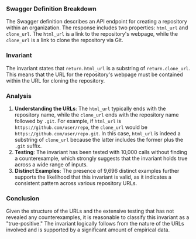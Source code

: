 ### Swagger Definition Breakdown
The Swagger definition describes an API endpoint for creating a repository within an organization. The response includes two properties: `html_url` and `clone_url`. The `html_url` is a link to the repository's webpage, while the `clone_url` is a link to clone the repository via Git. 

### Invariant
The invariant states that `return.html_url` is a substring of `return.clone_url`. This means that the URL for the repository's webpage must be contained within the URL for cloning the repository. 

### Analysis
1. **Understanding the URLs**: The `html_url` typically ends with the repository name, while the `clone_url` ends with the repository name followed by `.git`. For example, if `html_url` is `https://github.com/user/repo`, the `clone_url` would be `https://github.com/user/repo.git`. In this case, `html_url` is indeed a substring of `clone_url` because the latter includes the former plus the `.git` suffix.
2. **Testing**: The invariant has been tested with 10,000 calls without finding a counterexample, which strongly suggests that the invariant holds true across a wide range of inputs.
3. **Distinct Examples**: The presence of 9,696 distinct examples further supports the likelihood that this invariant is valid, as it indicates a consistent pattern across various repository URLs.

### Conclusion
Given the structure of the URLs and the extensive testing that has not revealed any counterexamples, it is reasonable to classify this invariant as a "true-positive." The invariant logically follows from the nature of the URLs involved and is supported by a significant amount of empirical data.
